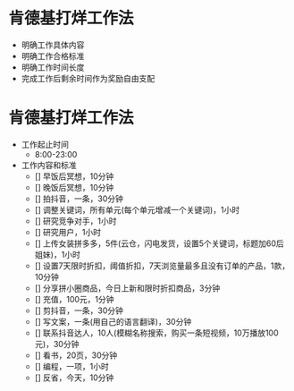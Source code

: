 # 肯德基打烊工作法

 - 明确工作具体内容
 - 明确工作合格标准
 - 明确工作时间长度
 - 完成工作后剩余时间作为奖励自由支配

# 肯德基打烊工作法

- 工作起止时间
  - 8:00-23:00
- 工作内容和标准
  - [] 早饭后冥想，10分钟
  - [] 晚饭后冥想，10分钟
  - [] 拍抖音，一条，30分钟
  - [] 调整关键词，所有单元(每个单元增减一个关键词)，1小时
  - [] 研究竞争对手，1小时
  - [] 研究用户，1小时
  - [] 上传女装拼多多，5件(云仓，闪电发货，设置5个关键词，标题加60后姐妹)，1小时
  - [] 设置7天限时折扣，阈值折扣，7天浏览量最多且没有订单的产品，1款，10分钟
  - [] 分享拼小圈商品，今日上新和限时折扣商品，3分钟
  - [] 充值，100元，1分钟
  - [] 剪抖音，一条，30分钟
  - [] 写文案，一条(用自己的语言翻译)，30分钟
  - [] 联系抖音达人，10人(模糊名称搜索，购买一条短视频，10万播放100元)，30分钟
  - [] 看书，20页，30分钟
  - [] 编程，一项，1小时
  - [] 反省，今天，10分钟
